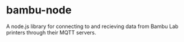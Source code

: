 # bambu-node

A node.js library for connecting to and recieving data from Bambu Lab printers through
their MQTT servers.
